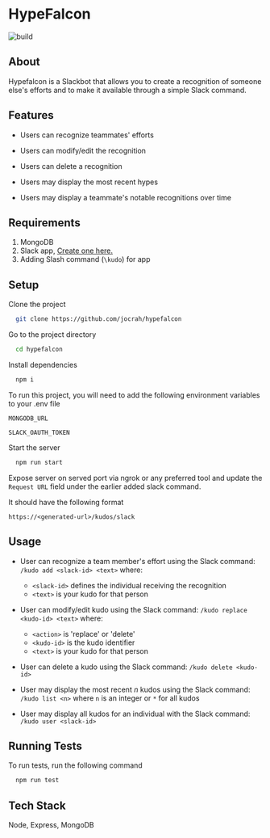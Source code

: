 # HypeFalcon

![build](https://github.com/jocrah/hypefalcon/actions/workflows/ci.yml/badge.svg)

## About
Hypefalcon is a Slackbot that allows you to create a recognition of someone else's efforts and to make it available through a simple Slack command.
## Features

-  Users can recognize teammates' efforts

-  Users can modify/edit the recognition

-  Users can delete a recognition

-  Users may display the most recent hypes

-  Users may display a teammate's  notable recognitions over time

  
## Requirements
1. MongoDB
1. Slack app, [Create one here.](https://api.slack.com/apps)
2. Adding Slash command (`\kudo`) for app

## Setup

Clone the project

```bash
  git clone https://github.com/jocrah/hypefalcon
```

Go to the project directory

```bash
  cd hypefalcon
```

Install dependencies

```bash
  npm i
```


To run this project, you will need to add the following environment variables to your .env file

`MONGODB_URL`

`SLACK_OAUTH_TOKEN`


Start the server

```bash
  npm run start
```

Expose server on served port via ngrok or any preferred tool and update the `Request URL` field under the earlier added slack command.

It should have the following format
```
https://<generated-url>/kudos/slack
```



  
## Usage

- User can recognize a team member's effort using the Slack command: `/kudo add <slack-id> <text>` where:

    -   `<slack-id>` defines the individual receiving the recognition
    -   `<text>` is your kudo for that person

- User can modify/edit kudo using the Slack command: `/kudo replace <kudo-id> <text>` where:

    -   `<action>` is 'replace' or 'delete'
    -   `<kudo-id>` is the kudo identifier
    -   `<text>` is your kudo for that person

-  User can delete a kudo using the Slack command: `/kudo delete <kudo-id>`

- User may display the most recent _n_ kudos using the Slack command: `/kudo list <n>` where `n` is an integer or `*` for all kudos

- User may display all kudos for an individual with the Slack command: `/kudo user <slack-id>`

  
## Running Tests

To run tests, run the following command

```bash
  npm run test
```

  
## Tech Stack

Node, Express, MongoDB

  